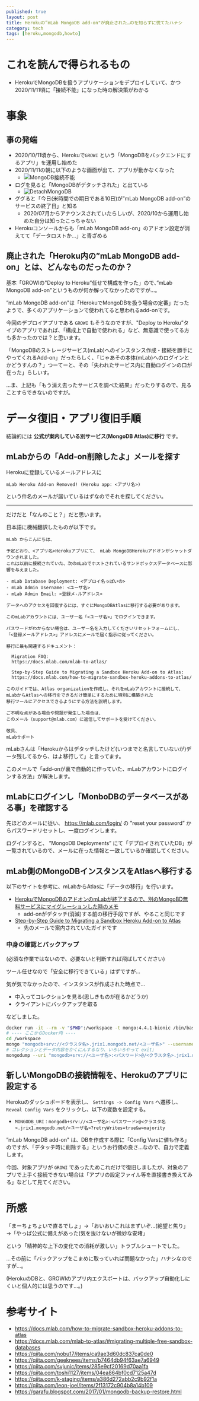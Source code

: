 ```yaml
---
published: true
layout: post
title: Herokuの”mLab MongoDB add-on"が廃止された…のを知らずに慌てたハナシ
category: tech
tags: [heroku,mongodb,howto]
---
```


# これを読んで得られるもの

- HerokuでMongoDBを扱うアプリケーションをデプロイしていて、かつ2020/11/11頃に「接続不能」になった時の解決策がわかる

# 事象

## 事の発端

- 2020/10/11頃から、Herokuで`GROWI` という「MongoDBをバックエンドにするアプリ」を運用し始めた
- 2020/11/11の朝に以下のような画面が出て、アプリが動かなくなった
  - ![MongoDB接続不能](/images/2020-11-11-heroku-mongo-notconnect.png)
- ログを見ると「MongoDBがデタッチされた」と出ている
  - ![DetachMongoDB](/images/2020-11-11-detach-mongodb.png)
- ググると「今日(米時間での期日である10日)が”mLab MongoDB add-on”のサービスの終了日」と知る
  - 2020/07月からアナウンスされていたらしいが、2020/10から運用し始めた自分は知ったこっちゃない
- Herokuコンソールからも「mLab MongoDB add-on」のアドオン設定が消えてて「データロストか…」と青ざめる

## 廃止された「Heroku内の”mLab MongoDB add-on」とは、どんなものだったのか？

基本「GROWIの"Deploy to Heroku”任せで構成を作った」ので、”mLab MongoDB add-on"というものが何か解ってなかったのですが…。

”mLab MongoDB add-on"は「HerokuでMongoDBを扱う場合の定番」だったようで、多くのアプリケーションで使われてると思われるadd-onです。

今回のデプロイアプリである `GROWI` もそうなのですが、"Deploy to Heroku”タイプのアプリであれば、「構成上で自動で使われる」など、無意識で使ってる方も多かったのでは？と思います。

「MongoDBのストレージサービス(mLab)へのインスタンス作成・接続を勝手にやってくれるAdd-on」だったらしく、「じゃあその本体(mLab)へのログインとかどうすんの？」つーてーと、その「失われたサービス内に自動ログインの口が在った」らしいす。

…ま、上記も「もう消え去ったサービスを調べた結果」だったりするので、見ることすらできないのですが。

# データ復旧・アプリ復旧手順

結論的には __公式が案内している別サービス(MongoDB Atlas)に移行__ です。

## mLabからの「Add-on削除したよ」メールを探す

Herokuに登録しているメールアドレスに

`mLab Heroku Add-on Removed! (Heroku app: <アプリ名>)`

という件名のメールが届いているはずなのでそれを探してください。

---

だけだと「なんのこと？」だと思います。

日本語に機械翻訳したものが以下です。

```
mLab からこんにちは、

予定どおり、<アプリ名>Herokuアプリにて、 mLab MongoDBHerokuアドオンがシャットダウンされました。
これは以前に接続されていた、次のmLabでホストされているサンドボックスデータベースに影響を与えました。

- mLab Database Deployment: <デプロイ名っぽいの>
- mLab Admin Username: <ユーザ名>
- mLab Admin Email: <登録メ-ルアドレス>

データへのアクセスを回復するには、すぐにMongoDBAtlasに移行する必要があります。

このmLabアカウントには、ユーザー名「<ユーザ名>」でログインできます。

パスワードがわからない場合は、ユーザー名を入力してくださいリセットフォームにし、
「<登録メールアドレス>」アドレスにメールで届く指示に従ってください。

移行に最も関連するドキュメント：

  Migration FAQ:
  https://docs.mlab.com/mlab-to-atlas/

  Step-by-Step Guide to Migrating a Sandbox Heroku Add-on to Atlas:
  https://docs.mlab.com/how-to-migrate-sandbox-heroku-addons-to-atlas/

このガイドでは、Atlas organizationを作成し、それをmLabアカウントに接続して、
mLabからAtlasへの移行をできるだけ簡単にするために特別に構築された
移行ツールにアクセスできるようにする方法を説明します。

ご不明な点がある場合や問題が発生した場合は、
このメール（support@mlab.com）に返信してサポートを受けてください。

敬具、
mLabサポート
```

mLabさんは「Herokuからはデタッチしたけど(いつまでと名言していないが)データ残してるから、はよ移行して」と言ってます。

このメールで「add-onが裏で自動的に作っていた、mLabアカウントにログインする方法」が解決します。

## mLabにログインし「MonboDBのデータベースがある事」を確認する

先ほどのメールに従い、 https://mlab.com/login/ の ”reset your password” からパスワードリセットし、一度ログインします。

ログインすると、 ”MongoDB Deployments” にて「デプロイされていたDB」が一覧されているので、メールに在った情報と一致しているか確認してください。

## mLab側のMongoDBインスタンスをAtlasへ移行する

以下のサイトを参考に、mLabからAtlasに「データの移行」を行います。

- [HerokuでMongoDBのアドオンのmLabが終了するので、別のMongoBD無料サービスにマイグレーションした時のメモ](https://qiita.com/nobu17/items/ca9ae3d60dc837ca0de0)
  - add-onがデタッチ(消滅)する前の移行手段ですが、やること同じです
- [Step-by-Step Guide to Migrating a Sandbox Heroku Add-on to Atlas](https://docs.mlab.com/how-to-migrate-sandbox-heroku-addons-to-atlas/)
  - 先のメールで案内されていたガイドです

### 中身の確認とバックアップ

(必須な作業ではないので、必要ないと判断すれば飛ばしてください)

ツール任せなので「安全に移行できている」はずですが…

気が気でなかったので、インスタンスが作成された時点で…

- 中入ってコレクションを見る(思しきものが在るかどうか)
- クライアントにバックアップを取る

などしました。

```bash
docker run -it --rm -v "$PWD":/workspace -t mongo:4.4.1-bionic /bin/bash
# ---- ここからDocker内 ----
cd /workspace
mongo "mongodb+srv://<クラスタ名>.jrix1.mongodb.net/<ユーザ名>" --username <ユーザ名>
# コレクションとデータ内容をかくにんするなり、いろいろやって exit;
mongodump --uri "mongodb+srv://<ユーザ名>:<パスワード>@/<クラスタ名>.jrix1.mongodb.net/<ユーザ名>" -o <出力デイレクトリ>
```

## 新しいMongoDBの接続情報を、Herokuのアプリに設定する

Herokuのダッシュボードを表示し、 `Settings -> Config Vars` へ遷移し、`Reveal Config Vars` をクリックし、以下の変数を設定する。

- `MONGODB_URI` : `mongodb+srv://<ユーザ名>:<パスワード>@<クラスタ名>.jrix1.mongodb.net/<ユーザ名>?retryWrites=true&w=majority`

”mLab MongoDB add-on" は、DBを作成する際に「Config Varsに値も作る」のですが、「デタッチ時に削除する」というお行儀の良さ…なので、自力で定義します。

今回、対象アプリが `GROWI` であったためこれだけで復旧しましたが、対象のアプリで上手く接続できない場合は「アプリの設定ファイル等を直接書き換えてみる」などして見てください。

# 所感

「まーちょちょいで直るでしょ」→「おいおいこれはまずいぞ…(絶望と焦り」→「やっぱ公式に備えがあった(気を抜けないが微妙な安堵」

という「精神的な上下の変化での消耗が激しい」トラブルシュートでした。

…その前に「バックアップをこまめに取っていれば問題なかった」ハナシなのですが…。

(HerokuのDBと、GROWIのアプリ内エクスポートは、バックアップ自動化しにくいと個人的には思うのです…。)

# 参考サイト

- <https://docs.mlab.com/how-to-migrate-sandbox-heroku-addons-to-atlas>
- <https://docs.mlab.com/mlab-to-atlas/#migrating-multiple-free-sandbox-databases>
- <https://qiita.com/nobu17/items/ca9ae3d60dc837ca0de0>
- <https://qiita.com/geeknees/items/b7464db94f63ae7a6949>
- <https://qiita.com/svjunic/items/285e9cf20169d70aa1fa>
- <https://qiita.com/toshi1127/items/04ea864bf0cd7125a47d>
- <https://qiita.com/k-staging/items/a386d272abb2c9b92f1a>
- <https://qiita.com/leon-joel/items/2f13172c904b8a14b109>
- <https://garafu.blogspot.com/2017/01/mongodb-backup-restore.html>
